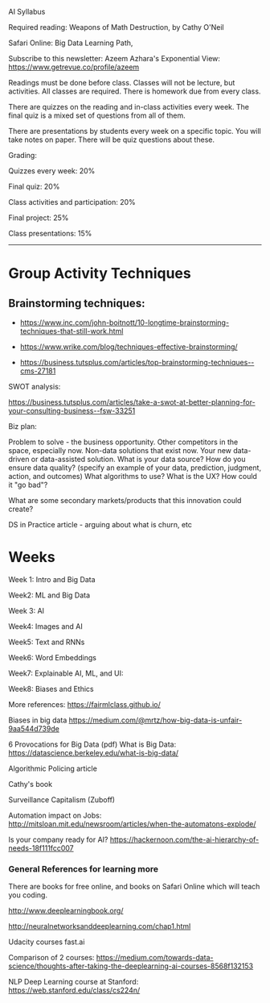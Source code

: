 AI Syllabus



Required reading:  Weapons of Math Destruction, by Cathy O'Neil

Safari Online:  Big Data Learning Path,


Subscribe to this newsletter: Azeem Azhara's Exponential View:
https://www.getrevue.co/profile/azeem


Readings must be done before class.  Classes will not be lecture, but activities.
All classes are required.  There is homework due from every class.

There are quizzes on the reading and in-class activities every week. The final quiz is a mixed set of questions from all of them.

There are presentations by students every week on a specific topic. You will take notes on paper.  There will be quiz questions about these.


Grading:

Quizzes every week: 20%

Final quiz: 20%

Class activities and participation: 20%

Final project: 25%

Class presentations: 15%

-----



# Group Activity Techniques

## Brainstorming techniques:

* https://www.inc.com/john-boitnott/10-longtime-brainstorming-techniques-that-still-work.html

* https://www.wrike.com/blog/techniques-effective-brainstorming/

* https://business.tutsplus.com/articles/top-brainstorming-techniques--cms-27181

SWOT analysis: 

https://business.tutsplus.com/articles/take-a-swot-at-better-planning-for-your-consulting-business--fsw-33251


Biz plan:

Problem to solve - the business opportunity.
Other competitors in the space, especially now.
Non-data solutions that exist now.
Your new data-driven or data-assisted solution.
	What is your data source?
How do you ensure data quality?
(specify an example of your data, prediction, judgment, action, and outcomes)
What algorithms to use?
What is the UX?
How could it "go bad"?

What are some secondary markets/products that this innovation could create?


DS in Practice article - arguing about what is churn, etc



# Weeks



Week 1: Intro and Big Data

Week2:  ML and Big Data

Week 3: AI

Week4:  Images and AI

Week5: Text and RNNs

Week6: Word Embeddings 

Week7:  Explainable AI, ML, and UI:

Week8:  Biases and Ethics


More references: https://fairmlclass.github.io/

Biases in big data
https://medium.com/@mrtz/how-big-data-is-unfair-9aa544d739de

6 Provocations for Big Data (pdf)
What is Big Data: https://datascience.berkeley.edu/what-is-big-data/

Algorithmic Policing article

Cathy's book

Surveillance Capitalism (Zuboff)

Automation impact on Jobs: http://mitsloan.mit.edu/newsroom/articles/when-the-automatons-explode/

Is your company ready for AI? https://hackernoon.com/the-ai-hierarchy-of-needs-18f111fcc007


###  General References for learning more

There are books for free online, and books on Safari Online which will teach you coding.

http://www.deeplearningbook.org/

http://neuralnetworksanddeeplearning.com/chap1.html

Udacity courses
fast.ai

Comparison of 2 courses:
https://medium.com/towards-data-science/thoughts-after-taking-the-deeplearning-ai-courses-8568f132153

NLP Deep Learning course at Stanford:
https://web.stanford.edu/class/cs224n/





